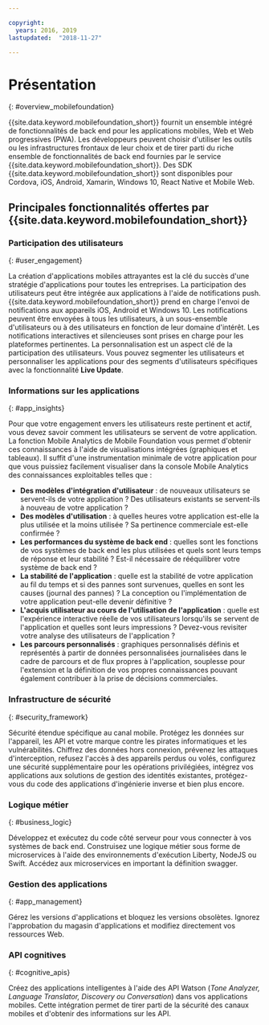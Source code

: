 ```yaml
---

copyright:
  years: 2016, 2019
lastupdated:  "2018-11-27"

---
```


#	Présentation
{: #overview_mobilefoundation}

{{site.data.keyword.mobilefoundation_short}} fournit un ensemble intégré de fonctionnalités de back end pour les applications mobiles, Web et Web progressives (PWA). Les développeurs peuvent choisir d'utiliser les outils ou les infrastructures frontaux de leur choix et de tirer parti du riche ensemble de fonctionnalités de back end fournies par le service {{site.data.keyword.mobilefoundation_short}}. Des SDK {{site.data.keyword.mobilefoundation_short}} sont disponibles pour Cordova, iOS, Android, Xamarin, Windows 10, React Native et Mobile Web. 

## Principales fonctionnalités offertes par {{site.data.keyword.mobilefoundation_short}}

### Participation des utilisateurs
{: #user_engagement}

La création d'applications mobiles attrayantes est la clé du succès d'une stratégie d'applications pour toutes les entreprises. La participation des utilisateurs peut être intégrée aux applications à l'aide de notifications push. {{site.data.keyword.mobilefoundation_short}} prend en charge l'envoi de notifications aux appareils iOS, Android et Windows 10. Les notifications peuvent être envoyées à tous les utilisateurs, à un sous-ensemble d'utilisateurs ou à des utilisateurs en fonction de leur domaine d'intérêt. Les notifications interactives et silencieuses sont prises en charge pour les plateformes pertinentes. La personnalisation est un aspect clé de la participation des utilisateurs. Vous pouvez segmenter les utilisateurs et personnaliser les applications pour des segments d'utilisateurs spécifiques avec la fonctionnalité **Live Update**.

###  Informations sur les applications
{: #app_insights}

Pour que votre engagement envers les utilisateurs reste pertinent et actif, vous devez savoir comment les utilisateurs se servent de votre application.   La fonction Mobile Analytics de Mobile Foundation vous permet d'obtenir ces connaissances à l'aide de visualisations intégrées (graphiques et tableaux).  Il suffit d'une instrumentation minimale de votre application pour que vous puissiez facilement visualiser dans la console Mobile Analytics des connaissances exploitables telles que :
- **Des modèles d'intégration d'utilisateur** : de nouveaux utilisateurs se servent-ils de votre application ? Des utilisateurs existants se servent-ils à nouveau de votre application ?
- **Des modèles d'utilisation** : à quelles heures votre application est-elle la plus utilisée et la moins utilisée ? Sa pertinence commerciale est-elle confirmée ?
- **Les performances du système de back end** : quelles sont les fonctions de vos systèmes de back end les plus utilisées et quels sont leurs temps de réponse et leur stabilité ? Est-il nécessaire de rééquilibrer votre système de back end ?
- **La stabilité de l'application** : quelle est la stabilité de votre application au fil du temps et si des pannes sont survenues, quelles en sont les causes (journal des pannes) ? La conception ou l'implémentation de votre application peut-elle devenir définitive ?
- **L'acquis utilisateur au cours de l'utilisation de l'application** : quelle est l'expérience interactive réelle de vos utilisateurs lorsqu'ils se servent de l'application et quelles sont leurs impressions ? Devez-vous revisiter votre analyse des utilisateurs de l'application ?
- **Les parcours personnalisés** : graphiques personnalisés définis et représentés à partir de données personnalisées journalisées dans le cadre de parcours et de flux propres à l'application, souplesse pour l'extension et la définition de vos propres connaissances pouvant également contribuer à la prise de décisions commerciales.

###  Infrastructure de sécurité
{: #security_framework}

Sécurité étendue spécifique au canal mobile. Protégez les données sur l'appareil, les API et votre marque contre les pirates informatiques et les vulnérabilités. Chiffrez des données hors connexion, prévenez les attaques d'interception, refusez l'accès à des appareils perdus ou volés, configurez une sécurité supplémentaire pour les opérations privilégiées, intégrez vos applications aux solutions de gestion des identités existantes, protégez-vous du code des applications d'ingénierie inverse et bien plus encore.

###  Logique métier
{: #business_logic}

Développez et exécutez du code côté serveur pour vous connecter à vos systèmes de back end. Construisez une logique métier sous forme de microservices à l'aide des environnements d'exécution Liberty, NodeJS ou Swift. Accédez aux microservices en important la définition swagger.

###  Gestion des applications
{:  #app_management}

Gérez les versions d'applications et bloquez les versions obsolètes. Ignorez l'approbation du magasin d'applications et modifiez directement vos ressources Web.

###  API cognitives
{:  #cognitive_apis}

Créez des applications intelligentes à l'aide des API Watson (*Tone Analyzer, Language Translator, Discovery ou Conversation*) dans vos applications mobiles. Cette intégration permet de tirer parti de la sécurité des canaux mobiles et d'obtenir des informations sur les API.

